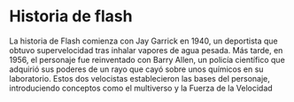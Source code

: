 # Historia de flash 

La historia de Flash comienza con Jay Garrick en 1940, un deportista que obtuvo 
supervelocidad tras inhalar vapores de agua pesada. Más tarde, en 1956, el personaje fue reinventado con Barry Allen,
un policía científico que adquirió sus poderes de un rayo que cayó sobre unos químicos en su laboratorio. 
Estos dos velocistas establecieron las bases del personaje, introduciendo conceptos como el multiverso y la Fuerza de la Velocidad
